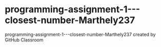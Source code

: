 # programming-assignment-1---closest-number-Marthely237
programming-assignment-1---closest-number-Marthely237 created by GitHub Classroom
